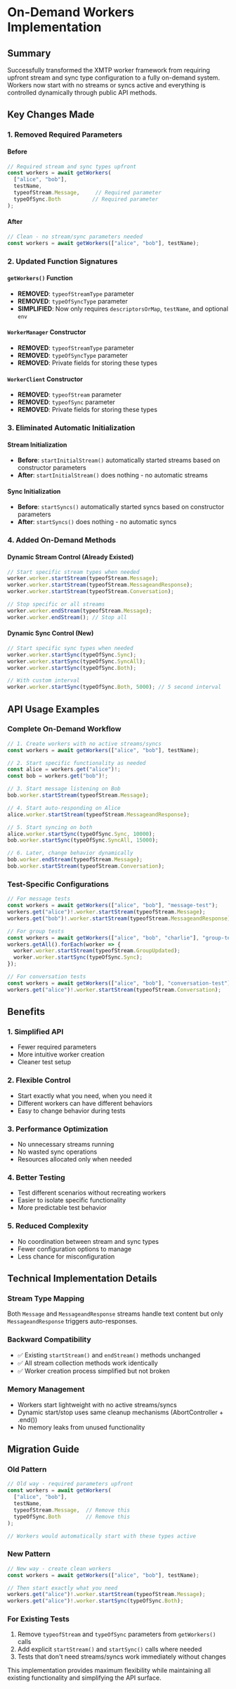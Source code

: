# On-Demand Workers Implementation

## Summary

Successfully transformed the XMTP worker framework from requiring upfront stream and sync type configuration to a fully on-demand system. Workers now start with no streams or syncs active and everything is controlled dynamically through public API methods.

## Key Changes Made

### 1. **Removed Required Parameters**

#### Before
```typescript
// Required stream and sync types upfront
const workers = await getWorkers(
  ["alice", "bob"], 
  testName,
  typeofStream.Message,     // Required parameter
  typeOfSync.Both          // Required parameter  
);
```

#### After  
```typescript
// Clean - no stream/sync parameters needed
const workers = await getWorkers(["alice", "bob"], testName);
```

### 2. **Updated Function Signatures**

#### `getWorkers()` Function
- **REMOVED**: `typeofStreamType` parameter
- **REMOVED**: `typeOfSyncType` parameter  
- **SIMPLIFIED**: Now only requires `descriptorsOrMap`, `testName`, and optional `env`

#### `WorkerManager` Constructor
- **REMOVED**: `typeofStreamType` parameter
- **REMOVED**: `typeOfSyncType` parameter
- **REMOVED**: Private fields for storing these types

#### `WorkerClient` Constructor  
- **REMOVED**: `typeofStream` parameter
- **REMOVED**: `typeofSync` parameter
- **REMOVED**: Private fields for storing these types

### 3. **Eliminated Automatic Initialization**

#### Stream Initialization
- **Before**: `startInitialStream()` automatically started streams based on constructor parameters
- **After**: `startInitialStream()` does nothing - no automatic streams

#### Sync Initialization  
- **Before**: `startSyncs()` automatically started syncs based on constructor parameters
- **After**: `startSyncs()` does nothing - no automatic syncs

### 4. **Added On-Demand Methods**

#### Dynamic Stream Control (Already Existed)
```typescript
// Start specific stream types when needed
worker.worker.startStream(typeofStream.Message);
worker.worker.startStream(typeofStream.MessageandResponse);
worker.worker.startStream(typeofStream.Conversation);

// Stop specific or all streams
worker.worker.endStream(typeofStream.Message);
worker.worker.endStream(); // Stop all
```

#### Dynamic Sync Control (New)
```typescript
// Start specific sync types when needed
worker.worker.startSync(typeOfSync.Sync);
worker.worker.startSync(typeOfSync.SyncAll);  
worker.worker.startSync(typeOfSync.Both);

// With custom interval
worker.worker.startSync(typeOfSync.Both, 5000); // 5 second interval
```

## API Usage Examples

### Complete On-Demand Workflow

```typescript
// 1. Create workers with no active streams/syncs
const workers = await getWorkers(["alice", "bob"], testName);

// 2. Start specific functionality as needed
const alice = workers.get("alice")!;
const bob = workers.get("bob")!;

// 3. Start message listening on Bob
bob.worker.startStream(typeofStream.Message);

// 4. Start auto-responding on Alice  
alice.worker.startStream(typeofStream.MessageandResponse);

// 5. Start syncing on both
alice.worker.startSync(typeOfSync.Sync, 10000);
bob.worker.startSync(typeOfSync.SyncAll, 15000);

// 6. Later, change behavior dynamically
bob.worker.endStream(typeofStream.Message);
bob.worker.startStream(typeofStream.Conversation);
```

### Test-Specific Configurations

```typescript
// For message tests
const workers = await getWorkers(["alice", "bob"], "message-test");
workers.get("alice")!.worker.startStream(typeofStream.Message);
workers.get("bob")!.worker.startStream(typeofStream.MessageandResponse);

// For group tests  
const workers = await getWorkers(["alice", "bob", "charlie"], "group-test");
workers.getAll().forEach(worker => {
  worker.worker.startStream(typeofStream.GroupUpdated);
  worker.worker.startSync(typeOfSync.Sync);
});

// For conversation tests
const workers = await getWorkers(["alice", "bob"], "conversation-test");
workers.get("alice")!.worker.startStream(typeofStream.Conversation);
```

## Benefits

### 1. **Simplified API**
- Fewer required parameters
- More intuitive worker creation
- Cleaner test setup

### 2. **Flexible Control**
- Start exactly what you need, when you need it
- Different workers can have different behaviors
- Easy to change behavior during tests

### 3. **Performance Optimization**
- No unnecessary streams running
- No wasted sync operations
- Resources allocated only when needed

### 4. **Better Testing**
- Test different scenarios without recreating workers
- Easier to isolate specific functionality
- More predictable test behavior

### 5. **Reduced Complexity**
- No coordination between stream and sync types
- Fewer configuration options to manage
- Less chance for misconfiguration

## Technical Implementation Details

### Stream Type Mapping
Both `Message` and `MessageandResponse` streams handle text content but only `MessageandResponse` triggers auto-responses.

### Backward Compatibility
- ✅ Existing `startStream()` and `endStream()` methods unchanged
- ✅ All stream collection methods work identically  
- ✅ Worker creation process simplified but not broken

### Memory Management
- Workers start lightweight with no active streams/syncs
- Dynamic start/stop uses same cleanup mechanisms (AbortController + .end())
- No memory leaks from unused functionality

## Migration Guide

### Old Pattern
```typescript
// Old way - required parameters upfront
const workers = await getWorkers(
  ["alice", "bob"],
  testName,
  typeofStream.Message,  // Remove this
  typeOfSync.Both        // Remove this
);

// Workers would automatically start with these types active
```

### New Pattern  
```typescript
// New way - create clean workers
const workers = await getWorkers(["alice", "bob"], testName);

// Then start exactly what you need
workers.get("alice")!.worker.startStream(typeofStream.Message);
workers.get("alice")!.worker.startSync(typeOfSync.Both);
```

### For Existing Tests
1. Remove `typeofStream` and `typeOfSync` parameters from `getWorkers()` calls
2. Add explicit `startStream()` and `startSync()` calls where needed
3. Tests that don't need streams/syncs work immediately without changes

This implementation provides maximum flexibility while maintaining all existing functionality and simplifying the API surface.